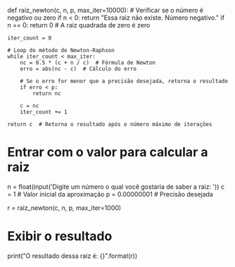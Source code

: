 def raiz_newton(c, n, p, max_iter=10000):
    # Verificar se o número é negativo ou zero
    if n < 0:
        return "Essa raiz não existe. Número negativo."
    if n == 0:
        return 0  # A raiz quadrada de zero é zero

    iter_count = 0

    # Loop do método de Newton-Raphson
    while iter_count < max_iter:
        nc = 0.5 * (c + n / c)  # Fórmula de Newton
        erro = abs(nc - c)  # Cálculo do erro

        # Se o erro for menor que a precisão desejada, retorna o resultado
        if erro < p:
            return nc

        c = nc
        iter_count += 1

    return c  # Retorna o resultado após o número máximo de iterações

# Entrar com o valor para calcular a raiz
n = float(input('Digite um número o qual você gostaria de saber a raiz: '))
c = 1  # Valor inicial da aproximação
p = 0.00000001  # Precisão desejada

r = raiz_newton(c, n, p, max_iter=1000)

# Exibir o resultado
print("O resultado dessa raiz é: {}".format(r))
